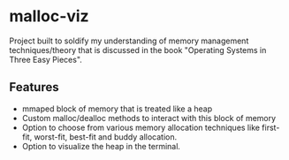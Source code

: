 # malloc-viz
Project built to soldify my understanding of memory management techniques/theory that is discussed
in the book "Operating Systems in Three Easy Pieces".

## Features
* mmaped block of memory that is treated like a heap
* Custom malloc/dealloc methods to interact with this block of memory
* Option to choose from various memory allocation techniques like first-fit, worst-fit, best-fit and buddy allocation.
* Option to visualize the heap in the terminal.
